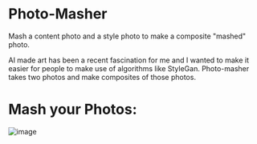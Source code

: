 # Photo-Masher
Mash a content photo and a style photo to make a composite "mashed" photo.

AI made art has been a recent fascination for me and I wanted to make it easier for people to make use of algorithms like StyleGan. 
Photo-masher takes two photos and make composites of those photos. 

# Mash your Photos:

![image](https://user-images.githubusercontent.com/93330399/148436526-6a73d76e-9dbf-4609-af13-c2c376fc440a.png)

